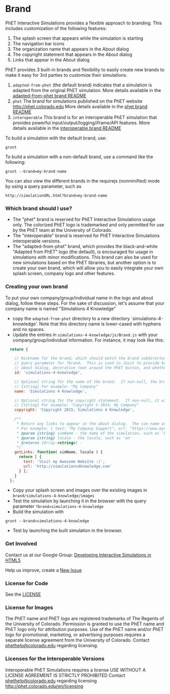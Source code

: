 # Brand

PhET Interactive Simulations provides a flexible approach to branding.  This includes customization of the following 
features:

1. The splash screen that appears while the simulation is starting
2. The navigation bar icons
3. The organization name that appears in the About dialog
4. The copyright statement that appears in the About dialog
5. Links that appear in the About dialog

PhET provides 3 built-in brands and flexibility to easily create new brands to make it easy for 3rd parties to 
customize their simulations.

1. `adapted-from-phet` (the default brand) indicates that a simulation is adapted from the original PhET simulation.  More details available in the [adapted-from-phet brand README](adapted-from-phet/README.md)
2. `phet` The brand for simulations published on the PhET website http://phet.colorado.edu More details available in the [phet brand README](phet/README.md)
3. `interoperable` This brand is for an interoperable PhET simulation that provides powerful input/output/logging/iframe/API features. More details available in the [interoperable brand README](interoperable/README.md)

To build a simulation with the default brand, use:
```
grunt
```

To build a simulation with a non-default brand, use a command like the following:
```
grunt --brand=my-brand-name
```

You can also view the different brands in the requirejs (nonminified) mode by using a query parameter, such as
```
http://simulationURL.html?brand=my-brand-name
```

### Which brand should I use?
* The "phet" brand is reserved for PhET Interactive Simulations usage only.  The colorized PhET logo is trademarked and only permitted for use by the PhET team at the University of Colorado.
* The "interoperable" brand is reserved for PhET Interactive Simulations interoperable versions.
* The "adapted-from-phet" brand, which provides the black-and-white "Adapted from PhET" logo (the default), is encouraged for usage in simulations with minor modifications. This brand can also be used for new simulations based on the PhET libraries, but another option is to create your own brand, which will allow you to easily integrate your own splash screen, company logo and other features.

### Creating your own brand
To put your own company/group/individual name in the logo and about dialog, follow these steps.  For the sake of discussion, let's assume that your company name is named "Simulations 4 Knowledge"

* copy the `adapted-from-phet` directory to a new directory `simulations-4-knowledge'.  Note that this directory name is lower-cased with hyphens and no spaces.
* Update the entries in `simulations-4-knowledge/js/Brand.js` with your company/group/individual information. For instance, it may look like this:
```js
  return {

    // Nickname for the brand, which should match the brand subdirectory name, grunt option for --brand as well as the
    // query parameter for ?brand.  This is used in Joist to provide brand-specific logic, such as what to show in the 
    // about dialog, decorative text around the PhET button, and whether to check for updates.
    id: 'simulations-4-knowledge',

    // Optional string for the name of the brand.  If non-null, the brand name will appear in the top of the about dialog
    // {string} For example: "My Company"
    name: 'Simulations 4 Knowledge',

    // Optional string for the copyright statement.  If non-null, it will appear in the about dialog
    // {string} For example: "Copyright © 2014, My Company"
    copyright: 'Copyright 2015, Simulations 4 Knowledge',

    /**
     * Return any links to appear in the about dialog.  The sim name and locale can be used for customization if desired.
     * For example: { text: "My Company Support", url: "https://www.mycompany.com/support" }
     * @param {string} simName - the name of the simulation, such as 'bending-light'
     * @param {string} locale - the locale, such as 'en'
     * @returns {Array.<string>} -
     */
    getLinks: function( simName, locale ) {
      return [ {
        text: 'Visit my Awesome Website :)',
        url: 'http://simulations4knowledge.com'
      } ];
    }
  };
```
* Copy your splash screen and images over the existing images in `brand/simulations-4-knowledge/images`
* Test the simulation by launching it in the browser with the query parameter `?brand=simulations-4-knowledge`
* Build the simulation with
```
grunt --brand=simulations-4-knowledge
```
* Test by launching the built simulation in the browser.

### Get Involved

Contact us at our Google Group: <a href="http://groups.google.com/forum/#!forum/developing-interactive-simulations-in-html5" target="_blank">Developing Interactive Simulations in HTML5</a>

Help us improve, create a <a href="http://github.com/phetsims/acid-base-solutions/issues/new" target="_blank">New Issue</a>

### License for Code
See the <a href="https://github.com/phetsims/acid-base-solutions/blob/master/LICENSE" target="_blank">LICENSE</a>

### License for Images
The PhET name and PhET logo are registered trademarks of The Regents of the
University of Colorado. Permission is granted to use the PhET name and PhET logo
only for attribution purposes. Use of the PhET name and/or PhET logo for promotional,
marketing, or advertising purposes requires a separate license agreement from the
University of Colorado. Contact phethelp@colorado.edu regarding licensing.

### Licenses for the Interoperable Versions
Interoperable PhET Simulations requires a license
USE WITHOUT A LICENSE AGREEMENT IS STRICTLY PROHIBITED
Contact phethelp@colorado.edu regarding licensing
http://phet.colorado.edu/en/licensing
